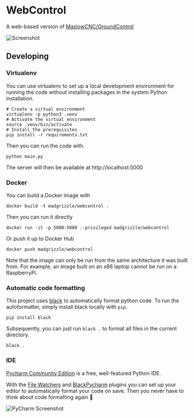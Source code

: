 # WebControl

A web-based version of [MaslowCNC/GroundControl](https://www.github.com/MaslowCNC/GroundControl)

![Screenshot](https://user-images.githubusercontent.com/218876/47197523-ac1d9e00-d31b-11e8-93c8-93a84a7eb0cf.png)

## Developing

### Virtualenv

You can use virtualenv to set up a local development environment for running the code without installing packages in the system Python installation.

    # Create a virtual environment
    virtualenv -p python3 .venv 
    # Activate the virtual environment
    source .venv/bin/activate
    # Install the prerequisites
    pip install -r requirements.txt

Then you can run the code with.

    python main.py

The server will then be available at http://localhost:5000

### Docker

You can build a Docker image with

    docker build -t madgrizzle/webcontrol .

Then you can run it directly

    docker run -it -p 5000:5000 --privileged madgrizzle/webcontrol

Or push it up to Docker Hub

    docker push madgrizzle/webcontrol

Note that the image can only be run from the same architecture it was built from. For example, an image built on an x86 laptop cannot be run on a RaspberryPi.

### Automatic code formatting

This project uses [black](https://github.com/ambv/black) to automatically format python code. To run the autoformatter, simply install black locally with `pip`.

    pip install black

Subsequently, you can just run `black .` to format all files in the current directory. 

    black .

### IDE

[Pycharm Community Edition](https://www.jetbrains.com/pycharm/download) is a free, well-featured Python IDE.

With the [File Watchers](https://plugins.jetbrains.com/plugin/7177-file-watchers) and [BlackPycharm](https://plugins.jetbrains.com/plugin/10563-black-pycharm) plugins you can set up your editor to automatically format your code on save. Then you never have to think about code formatting again :tada:

![PyCharm Screenshot](https://user-images.githubusercontent.com/218876/47197011-817e1600-d318-11e8-8172-eb2c1ffe2d21.png)
